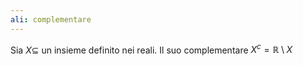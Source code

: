 ```yaml
---
ali: complementare
---
```

Sia $X\subseteq$ un insieme definito nei reali.
Il suo complementare $X^{c}=\mathbb{R} \setminus X$
